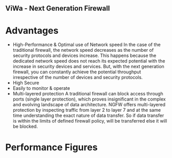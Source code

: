 ViWa - Next Generation Firewall
---

# Advantages
- High-Performance & Optimal use of Network speed
In the case of the traditional firewall, the network speed decreases as the number of security protocols and devices increase. This happens because the dedicated network speed does not reach its expected potential with the increase in security devices and services. But, with the next generation firewall, you can constantly achieve the potential throughput irrespective of the number of devices and security protocols.
- High Secure
- Easily to monitor & operate
- Multi-layered protection
A traditional firewall can block access through ports (single layer protection), which proves insignificant in the complex and evolving landscape of data architecture. NGFW offers multi-layered protection by inspecting traffic from layer 2 to layer 7 and at the same time understanding the exact nature of data transfer. So if data transfer is within the limits of defined firewall policy, will be transferred else it will be blocked.

# Performance Figures
